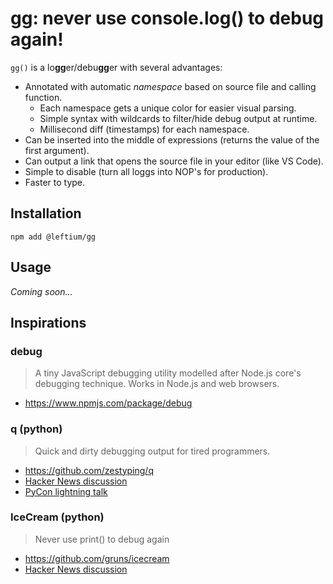 # gg: never use console.log() to debug again!

`gg()` is a lo**gg**er/debu**gg**er with several advantages:

- Annotated with automatic _namespace_ based on source file and calling function.
  - Each namespace gets a unique color for easier visual parsing.
  - Simple syntax with wildcards to filter/hide debug output at runtime.
  - Millisecond diff (timestamps) for each namespace.
- Can be inserted into the middle of expressions (returns the value of the first argument).
- Can output a link that opens the source file in your editor (like VS Code).
- Simple to disable (turn all loggs into NOP's for production).
- Faster to type.

## Installation

```
npm add @leftium/gg
```

## Usage

_Coming soon..._

## Inspirations

### debug

> A tiny JavaScript debugging utility modelled after Node.js core's debugging technique. Works in Node.js and web browsers.

- https://www.npmjs.com/package/debug

### q (python)

> Quick and dirty debugging output for tired programmers.

- https://github.com/zestyping/q
- [Hacker News discussion](https://hw.leftium.com/#/item/9981430)
- [PyCon lightning talk](https://www.youtube.com/watch?v=OL3De8BAhME#t=25m15s)

### IceCream (python)

> Never use print() to debug again

- https://github.com/gruns/icecream
- [Hacker News discussion](https://hw.leftium.com/#/item/26631467)
